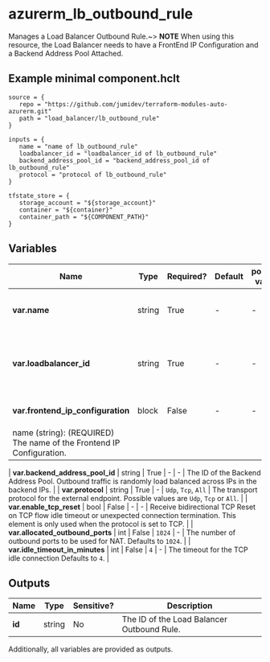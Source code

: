 # azurerm_lb_outbound_rule

Manages a Load Balancer Outbound Rule.~> **NOTE** When using this resource, the Load Balancer needs to have a FrontEnd IP Configuration and a Backend Address Pool Attached.

## Example minimal component.hclt

```hcl
source = {
   repo = "https://github.com/jumidev/terraform-modules-auto-azurerm.git" 
   path = "load_balancer/lb_outbound_rule" 
}

inputs = {
   name = "name of lb_outbound_rule" 
   loadbalancer_id = "loadbalancer_id of lb_outbound_rule" 
   backend_address_pool_id = "backend_address_pool_id of lb_outbound_rule" 
   protocol = "protocol of lb_outbound_rule" 
}

tfstate_store = {
   storage_account = "${storage_account}" 
   container = "${container}" 
   container_path = "${COMPONENT_PATH}" 
}

```

## Variables

| Name | Type | Required? |  Default  |  possible values |  Description |
| ---- | ---- | --------- |  ----------- | ----------- | ----------- |
| **var.name** | string | True | -  |  -  |  Specifies the name of the Outbound Rule. Changing this forces a new resource to be created. | 
| **var.loadbalancer_id** | string | True | -  |  -  |  The ID of the Load Balancer in which to create the Outbound Rule. Changing this forces a new resource to be created. | 
| **var.frontend_ip_configuration** | block | False | -  |  -  |  One or more `frontend_ip_configuration` blocks. | | `frontend_ip_configuration` block structure: || 
|   name (string): (REQUIRED) The name of the Frontend IP Configuration. ||

| **var.backend_address_pool_id** | string | True | -  |  -  |  The ID of the Backend Address Pool. Outbound traffic is randomly load balanced across IPs in the backend IPs. | 
| **var.protocol** | string | True | -  |  `Udp`, `Tcp`, `All`  |  The transport protocol for the external endpoint. Possible values are `Udp`, `Tcp` or `All`. | 
| **var.enable_tcp_reset** | bool | False | -  |  -  |  Receive bidirectional TCP Reset on TCP flow idle timeout or unexpected connection termination. This element is only used when the protocol is set to TCP. | 
| **var.allocated_outbound_ports** | int | False | `1024`  |  -  |  The number of outbound ports to be used for NAT. Defaults to `1024`. | 
| **var.idle_timeout_in_minutes** | int | False | `4`  |  -  |  The timeout for the TCP idle connection Defaults to `4`. | 



## Outputs

| Name | Type | Sensitive? | Description |
| ---- | ---- | --------- | --------- |
| **id** | string | No  | The ID of the Load Balancer Outbound Rule. | 

Additionally, all variables are provided as outputs.
